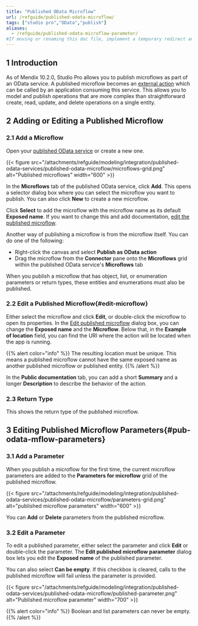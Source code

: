 ```yaml
---
title: "Published OData Microflow"
url: /refguide/published-odata-microflow/
tags: ["studio pro","OData","publish"]
aliases:
  - /refguide/published-odata-microflow-parameter/
#If moving or renaming this doc file, implement a temporary redirect and let the respective team know they should update the URL in the product. See Mapping to Products for more details.
---
```


## 1 Introduction

As of Mendix 10.2.0, Studio Pro allows you to publish microflows as part of an OData service. A published microflow becomes an [external action](/refguide/call-external-action/) which can be called by an application consuming this service. This allows you to model and publish operations that are more complex than straightforward create, read, update, and delete operations on a single entity.

## 2 Adding or Editing a Published Microflow

### 2.1 Add a Microflow

Open your [published OData service](/refguide/published-odata-services/) or create a new one.

{{< figure src="/attachments/refguide/modeling/integration/published-odata-services/published-odata-microflow/microflows-grid.png" alt="Published microflows" width="600" >}}

In the **Microflows** tab of the published OData service, click **Add**. This opens a selector dialog box where you can select the microflow you want to publish. You can also click **New** to create a new microflow.

Click **Select** to add the microflow with the microflow name as its default **Exposed name**. If you want to change this and add documentation, [edit the published microflow](#edit-microflow).

Another way of publishing a microflow is from the microflow itself. You can do one of the following:

* Right-click the canvas and select **Publish as OData action**
* Drag the microflow from the **Connector** pane onto the **Microflows** grid within the published OData service's **Microflows** tab

When you publish a microflow that has object, list, or enumeration parameters or return types, these entities and enumerations must also be published.

### 2.2 Edit a Published Microflow{#edit-microflow}

Either select the microflow and click **Edit**, or double-click the microflow to open its properties. In the [Edit published microflow](#pub-odata-mflow-parameters) dialog box, you can change the **Exposed name** and the **Microflow**. Below that, in the **Example of location** field, you can find the URI where the action will be located when the app is running.

{{% alert color="info" %}}
The resulting location must be unique. This means a published microflow cannot have the same exposed name as another published microflow or published entity.
{{% /alert %}}

In the **Public documentation** tab, you can add a short **Summary** and a longer **Description** to describe the behavior of the action.

### 2.3 Return Type

This shows the return type of the published microflow.

## 3 Editing Published Microflow Parameters{#pub-odata-mflow-parameters}

### 3.1 Add a Parameter

When you publish a microflow for the first time, the current microflow parameters are added to the **Parameters for microflow** grid of the published microflow. 

{{< figure src="/attachments/refguide/modeling/integration/published-odata-services/published-odata-microflow/parameters-grid.png" alt="published microflow parameters" width="600" >}}

You can **Add** or **Delete** parameters from the published microflow.

### 3.2 Edit a Parameter

To edit a published parameter, either select the parameter and click **Edit** or double-click the parameter. The **Edit published microflow parameter** dialog box lets you edit the **Exposed name** of the published parameter.

You can also select **Can be empty**. If this checkbox is cleared, calls to the published microflow will fail unless the parameter is provided.

{{< figure src="/attachments/refguide/modeling/integration/published-odata-services/published-odata-microflow/published-parameter.png" alt="Published microflow parameter" width="700" >}}

{{% alert color="info" %}}
Boolean and list parameters can never be empty.
{{% /alert %}}
